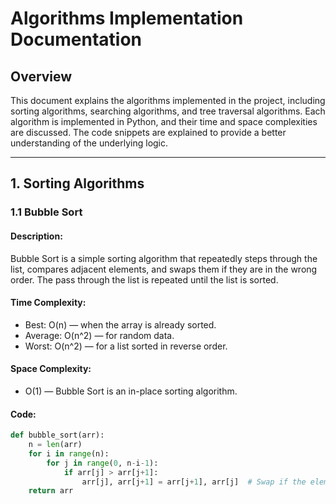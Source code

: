 # **Algorithms Implementation Documentation**

## **Overview**

This document explains the algorithms implemented in the project, including sorting algorithms, searching algorithms, and tree traversal algorithms. Each algorithm is implemented in Python, and their time and space complexities are discussed. The code snippets are explained to provide a better understanding of the underlying logic.

---

## **1. Sorting Algorithms**

### **1.1 Bubble Sort**

#### **Description**:
Bubble Sort is a simple sorting algorithm that repeatedly steps through the list, compares adjacent elements, and swaps them if they are in the wrong order. The pass through the list is repeated until the list is sorted.

#### **Time Complexity**:
- Best: O(n) — when the array is already sorted.
- Average: O(n^2) — for random data.
- Worst: O(n^2) — for a list sorted in reverse order.

#### **Space Complexity**: 
- O(1) — Bubble Sort is an in-place sorting algorithm.

#### **Code**:

```python
def bubble_sort(arr):
    n = len(arr)
    for i in range(n):
        for j in range(0, n-i-1):
            if arr[j] > arr[j+1]:
                arr[j], arr[j+1] = arr[j+1], arr[j]  # Swap if the element is greater
    return arr
